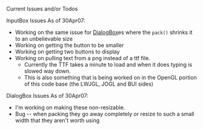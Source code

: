 Current Issues and/or Todos

InputBox Issues
As of 30Apr07:
  * Working on the same issue for [DialogBox](DialogBox.md)es where the `pack()` shrinks it to an unbelievable size
  * Working on getting the button to be smaller
  * Working on getting two buttons to display
  * Working on pulling text from a png instead of a ttf file.
    * Currently the TTF takes a minute to load and when it does typing is slowed way down.
    * This is also something that is being worked on in the OpenGL portion of this code base (the LWJGL, JOGL and BUI sides)

DialogBox Issues
As of 30Apr07:
  * I'm working on making these non-resizable.
  * Bug -- when packing they go away completely or resize to such a small width that they aren't worth using